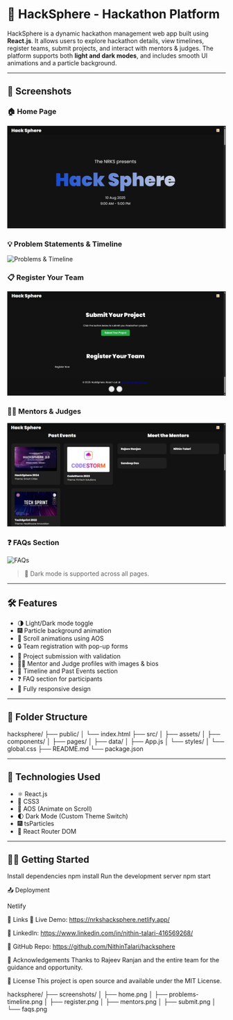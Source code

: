 # 🚀 HackSphere - Hackathon Platform

HackSphere is a dynamic hackathon management web app built using **React.js**. It allows users to explore hackathon details, view timelines, register teams, submit projects, and interact with mentors & judges. The platform supports both **light and dark modes**, and includes smooth UI animations and a particle background.

---

## 📸 Screenshots

### 🏠 Home Page
![Home](./screenshots/home.png.png)

### 💡 Problem Statements & Timeline
![Problems & Timeline](./screenshots/problems-timeline.png.png)

### 📋 Register Your Team
![Register Team](./screenshots/submitproject-registerteam.png.png)

### 🧑‍⚖️ Mentors & Judges
![Mentors](./screenshots/pastevents-mentors.png.png)


### ❓ FAQs Section
![FAQs](./screenshots/faqs.png.png)

> 🔦 Dark mode is supported across all pages.

---

## 🛠️ Features

- 🌗 Light/Dark mode toggle
- 🎆 Particle background animation
- 📜 Scroll animations using AOS
- 🔒 Team registration with pop-up forms
- 🚀 Project submission with validation
- 👨‍🏫 Mentor and Judge profiles with images & bios
- 📅 Timeline and Past Events section
- ❓ FAQ section for participants
- 📱 Fully responsive design

---

## 📂 Folder Structure

hacksphere/
├── public/
│ └── index.html
├── src/
│ ├── assets/
│ ├── components/
│ ├── pages/
│ ├── data/
│ ├── App.js
│ └── styles/
│ └── global.css
├── README.md
└── package.json

---

## 🧪 Technologies Used

- ⚛️ React.js
- 🎨 CSS3
- 🧩 AOS (Animate on Scroll)
- 🌓 Dark Mode (Custom Theme Switch)
- 🎆 tsParticles
- 🔗 React Router DOM

---

## 🧑‍💻 Getting Started
Install dependencies
npm install
Run the development server
npm start

📤 Deployment

Netlify


📎 Links
🔗 Live Demo: https://nrkshacksphere.netlify.app/

💼 LinkedIn: https://www.linkedin.com/in/nithin-talari-416569268/

🐙 GitHub Repo: https://github.com/NithinTalari/hacksphere

🙏 Acknowledgements
Thanks to Rajeev Ranjan and the entire team for the guidance and opportunity.

📄 License
This project is open source and available under the MIT License.


hacksphere/
├── screenshots/
│ ├── home.png
│ ├── problems-timeline.png
│ ├── register.png
│ ├── mentors.png
│ ├── submit.png
│ └── faqs.png

